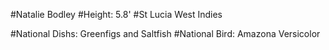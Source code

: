 #Natalie Bodley
#Height: 5.8'
#St Lucia West Indies

#National Dishs: Greenfigs and Saltfish
#National Bird: Amazona Versicolor